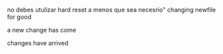 no debes utulizar hard reset a menos que sea necesrio"
changing newfile for good

a new change has come

changes have arrived

